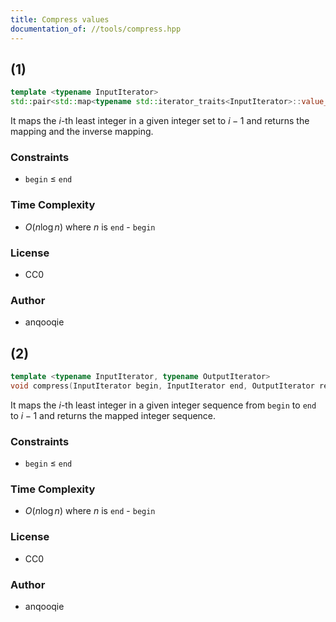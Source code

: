 ```yaml
---
title: Compress values
documentation_of: //tools/compress.hpp
---
```


## (1)

```cpp
template <typename InputIterator>
std::pair<std::map<typename std::iterator_traits<InputIterator>::value_type, typename std::iterator_traits<InputIterator>::value_type>, std::vector<typename std::iterator_traits<InputIterator>::value_type>> compress(InputIterator begin, InputIterator end);
```

It maps the $i$-th least integer in a given integer set to $i - 1$ and returns the mapping and the inverse mapping.

### Constraints
- `begin` $\leq$ `end`

### Time Complexity
- $O(n \log n)$ where $n$ is `end` - `begin`

### License
- CC0

### Author
- anqooqie

## (2)

```cpp
template <typename InputIterator, typename OutputIterator>
void compress(InputIterator begin, InputIterator end, OutputIterator result);
```

It maps the $i$-th least integer in a given integer sequence from `begin` to `end` to $i - 1$ and returns the mapped integer sequence.

### Constraints
- `begin` $\leq$ `end`

### Time Complexity
- $O(n \log n)$ where $n$ is `end` - `begin`

### License
- CC0

### Author
- anqooqie
